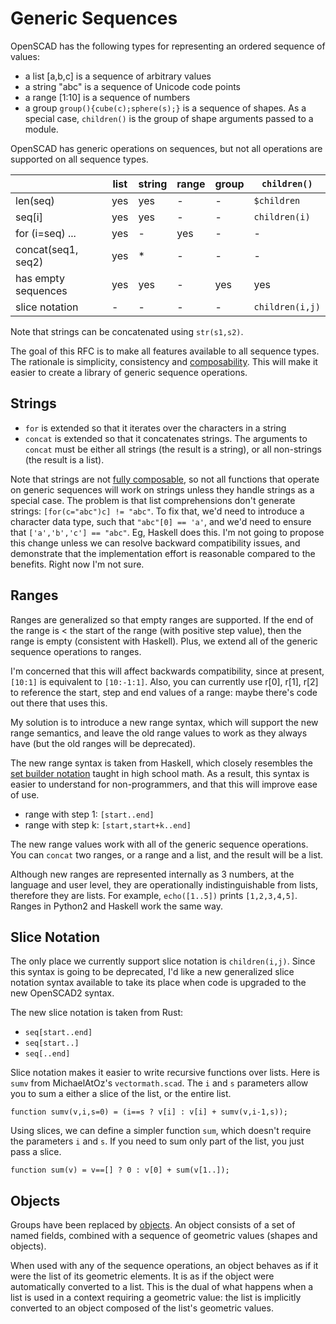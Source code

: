 # Generic Sequences

OpenSCAD has the following types for representing an ordered sequence of values:
* a list [a,b,c] is a sequence of arbitrary values
* a string "abc" is a sequence of Unicode code points
* a range [1:10] is a sequence of numbers
* a group `group(){cube(c);sphere(s);}` is a sequence of shapes.
  As a special case, `children()` is the group of shape arguments passed to a module.

OpenSCAD has generic operations on sequences,
but not all operations are supported on all sequence types.

|                   |list |string|range|group|`children()`
|-------------------|-----|------|-----|-----|----------
|len(seq)           | yes | yes  | -   | -   |`$children`
|seq[i]             | yes | yes  | -   | -   |`children(i)`
|for (i=seq) ...    | yes | -    | yes | -   |-
|concat(seq1, seq2) | yes | *    | -   | -   |-
|has empty sequences| yes | yes  | -   | yes |yes
|slice notation     | -   | -    | -   | -   |`children(i,j)`

Note that strings can be concatenated using `str(s1,s2)`.

The goal of this RFC is to make all features available to all sequence types.
The rationale is simplicity, consistency and [composability](Composable_Building_Blocks.md).
This will make it easier to create a library of generic sequence operations.

## Strings
* `for` is extended so that it iterates over the characters in a string
* `concat` is extended so that it concatenates strings.
  The arguments to `concat` must be either all strings (the result is a string),
  or all non-strings (the result is a list).

Note that strings are not [fully composable](Composable_Building_Blocks.md),
so not all functions that operate on generic sequences
will work on strings unless they handle strings as a special case. The problem is that
list comprehensions don't generate strings: `[for(c="abc")c] != "abc"`. 
To fix that, we'd need to introduce
a character data type, such that `"abc"[0] == 'a'`,
and we'd need to ensure that `['a','b','c'] == "abc"`.
Eg, Haskell does this. I'm not going to propose this change
unless we can resolve backward compatibility issues,
and demonstrate that the implementation effort is reasonable compared to the benefits.
Right now I'm not sure.

## Ranges
Ranges are generalized so that empty ranges are supported.
If the end of the range is < the start of the range (with positive step value),
then the range is empty (consistent with Haskell).
Plus, we extend all of the generic sequence operations to ranges.

I'm concerned that this will affect backwards compatibility,
since at present, `[10:1]` is equivalent to `[10:-1:1]`.
Also, you can currently use r[0], r[1], r[2] to reference the start, step and end values of a range:
maybe there's code out there that uses this.

My solution is to introduce a new range syntax, which will
support the new range semantics, and leave the old range values
to work as they always have (but the old ranges will be deprecated).

The new range syntax is taken from Haskell,
which closely resembles the
[set builder notation](http://en.wikipedia.org/wiki/Set-builder_notation)
taught in high school math.
As a result, this syntax is easier to understand for non-programmers,
and that this will improve ease of use.
* range with step 1: `[start..end]`
* range with step k: `[start,start+k..end]`

The new range values work with all of the generic sequence operations.
You can `concat` two ranges, or a range and a list,
and the result will be a list.

Although new ranges are represented internally as 3 numbers,
at the language and user level, they
are operationally indistinguishable from lists, therefore they are lists.
For example, `echo([1..5])` prints `[1,2,3,4,5]`.
Ranges in Python2 and Haskell work the same way.

## Slice Notation
The only place we currently support slice notation is `children(i,j)`.
Since this syntax is going to be deprecated,
I'd like a new generalized slice notation syntax available to take its place
when code is upgraded to the new OpenSCAD2 syntax.

The new slice notation is taken from Rust:
* `seq[start..end]`
* `seq[start..]`
* `seq[..end]`

Slice notation makes it easier to write recursive functions over lists.
Here is `sumv` from MichaelAtOz's `vectormath.scad`.
The `i` and `s` parameters allow you to sum a either a slice of the list, or the entire list.

```
function sumv(v,i,s=0) = (i==s ? v[i] : v[i] + sumv(v,i-1,s));
```

Using slices, we can define a simpler function `sum`, which doesn't require the parameters `i` and `s`.
If you need to sum only part of the list, you just pass a slice.

```
function sum(v) = v==[] ? 0 : v[0] + sum(v[1..]);
```

## Objects
Groups have been replaced by [objects](Objects.md).
An object consists of a set of named fields,
combined with a sequence of geometric values (shapes and objects).

When used with any of the sequence operations,
an object behaves as if it were the list of its geometric elements.
It is as if the object were automatically converted to a list.
This is the dual of what happens when a list is used in a context
requiring a geometric value: the list is implicitly converted
to an object composed of the list's geometric values.
